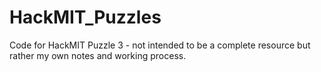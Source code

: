 # HackMIT_Puzzles

Code for HackMIT Puzzle 3 - not intended to be a complete resource but rather my own notes and working process.
